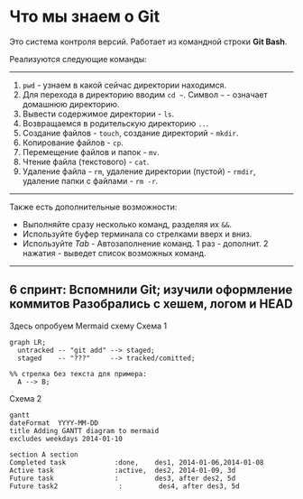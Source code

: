 # Что мы знаем о Git

Это система контроля версий. Работает из командной строки **Git Bash**.  

Реализуются следующие команды:  

------------------------------

1. `pwd` - узнаем в какой сейчас директории находимся.
2. Для перехода в директорию вводим `cd ~`. Символ `~` - означает домашнюю директорию.
3. Вывести содержимое директории - `ls`.
4. Возвращаемся в родительскую директорию `..`.
5. Создание файлов - `touch`, создание директорий - `mkdir`.
6. Копирование файлов - `cp`.
7. Перемещение файлов и папок - `mv`.
8. Чтение файла (текстового) - `cat`.
9. Удаление файла - `rm`, удаление директории (пустой) - `rmdir`, удаление папки с файлами - `rm -r`.  

-----------------------------------

Также есть дополнительные возможности:
* Выполняйте сразу несколько команд, разделяя их `&&`.
* Используйте буфер терминала со стрелками вверх и вниз.
* Используйте _Tab_ - Автозаполнение команд. 1 раз - дополнит. 2 нажатия - выведет список возможных команд.

------------------------------------
6 спринт:
Вспомнили Git; изучили оформление коммитов
Разобрались с хешем, логом и HEAD
------------------------------------
Здесь опробуем Mermaid схему
Схема 1

```mermaid
graph LR;
  untracked -- "git add" --> staged;
  staged    -- "???"     --> tracked/comitted;

%% стрелка без текста для примера: 
  A --> B;
``` 

Схема 2

```mermaid
gantt
dateFormat  YYYY-MM-DD
title Adding GANTT diagram to mermaid
excludes weekdays 2014-01-10

section A section
Completed task            :done,    des1, 2014-01-06,2014-01-08
Active task               :active,  des2, 2014-01-09, 3d
Future task               :         des3, after des2, 5d
Future task2               :         des4, after des3, 5d
``` 


